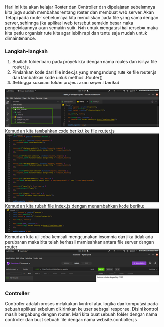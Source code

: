 Hari ini kita akan belajar Router dan Controller dan dipelajaran sebelumnya kita juga sudah membahas tentang router dan membuat web server. Akan Tetapi pada router sebelumnya kita menuliskan pada file yang sama dengan server, sehinnga jika aplikasi web tersebut semakin besar maka pengelolaannya akan semakin sulit. Nah untuk mengatasi hal tersebut maka kita perlu organisir rute kita agar lebih rapi dan tentu saja mudah untuk dimaintenance.

### Langkah-langkah
1. Buatlah folder baru pada proyek kita dengan nama routes dan isinya file router.js. 
2. Pindahkan kode dari file index.js yang mengandung rute ke file router.js dan tambahkan kode untuk method .Router() 
3. Sehingga susunan folder project akan seperti berikut <br>

![](https://github.com/Bahrul-Rozak/Belajar-Node-JS/blob/main/05_Router_dan_Controller/image/folder.jpg) <br>
Kemudian kita tambahkan code berikut ke file router.js <br>
![](https://github.com/Bahrul-Rozak/Belajar-Node-JS/blob/main/05_Router_dan_Controller/image/router.png) <br>
Kemudian kita rubah file index.js dengan menambahkan kode berikut <br>
![](https://github.com/Bahrul-Rozak/Belajar-Node-JS/blob/main/05_Router_dan_Controller/image/index.png) <br>
Kemudian kita uji coba kembali menggunakan insomnia dan jika tidak ada perubahan maka kita telah berhasil memisahkan antara file server dengan router <br>
![](https://github.com/Bahrul-Rozak/Belajar-Node-JS/blob/main/05_Router_dan_Controller/image/hasil.png) 

### Controller
Controller adalah proses melakukan kontrol atau logika dan komputasi pada sebuah aplikasi sebelum dikirimkan ke user sebagai response. Disini kontrol masih bergabung dengan router. Mari kita buat sebuah folder dengan nama controller dan buat sebuah file dengan nama website.controller.js 


